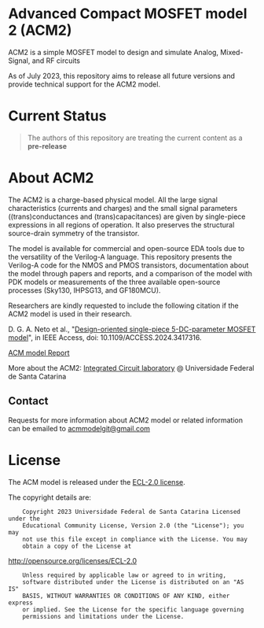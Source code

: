 # Advanced Compact MOSFET model 2 (ACM2)
 ACM2 is a simple MOSFET model to design and simulate Analog, Mixed-Signal, and RF circuits

As of July 2023, this repository aims to release all future versions and provide technical support for the ACM2 model.


# Current Status
>
> The authors of this repository are treating the current content as a **pre-release**
>

# About ACM2
The ACM2 is a charge-based physical model. All the large signal characteristics (currents and charges) and the small signal parameters ((trans)conductances and (trans)capacitances) are given by single-piece expressions in all regions of operation. It also preserves the structural source-drain symmetry of the transistor.

The model is available for commercial and open-source EDA tools due to the versatility of the Verilog-A language.
This repository presents the Verilog-A code for the NMOS and PMOS transistors, documentation about the model through papers and reports, and a comparison of the model with PDK models or measurements of the three available open-source processes (Sky130, IHPSG13, and GF180MCU).


Researchers are kindly requested to include the following citation if the ACM2 model is used in their research.

D. G. A. Neto et al., "[Design-oriented single-piece 5-DC-parameter MOSFET model](https://ieeexplore.ieee.org/document/10565864)", in IEEE Access, doi: 10.1109/ACCESS.2024.3417316.

[ACM model Report](/docs/ACM_Report_Github.pdf)

More about the ACM2:
[Integrated Circuit laboratory](https://lci.ufsc.br/) @ Universidade Federal de Santa Catarina

## Contact

Requests for more information about ACM2 model or related information can be emailed to acmmodelgit@gmail.com

# License

The ACM model is released under the [ECL-2.0 license](LICENSE).

The copyright details are:
    
        Copyright 2023 Universidade Federal de Santa Catarina Licensed under the
        Educational Community License, Version 2.0 (the "License"); you may
        not use this file except in compliance with the License. You may
        obtain a copy of the License at

http://opensource.org/licenses/ECL-2.0

        Unless required by applicable law or agreed to in writing,
        software distributed under the License is distributed on an "AS IS"
        BASIS, WITHOUT WARRANTIES OR CONDITIONS OF ANY KIND, either express
        or implied. See the License for the specific language governing
        permissions and limitations under the License.
